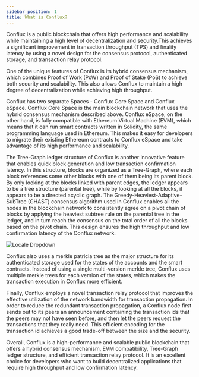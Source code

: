 ```yaml
---
sidebar_position: 1
title: What is Conflux?
---
```


Conflux is a public blockchain that offers high performance and scalability while maintaining a high level of decentralization and security.This achieves a significant improvement in transaction throughput (TPS) and finality latency by using a novel design for the consensus protocol, authenticated storage, and transaction relay protocol.

One of the unique features of Conflux is its hybrid consensus mechanism, which combines Proof of Work (PoW) and Proof of Stake (PoS) to achieve both security and scalability. This also allows Conflux to maintain a high degree of decentralization while achieving high throughput.

Conflux has two separate Spaces - Conflux Core Space and Conflux eSpace. Conflux Core Space is the main blockchain network that uses the hybrid consensus mechanism described above. Conflux eSpace, on the other hand, is fully compatible with Ethereum Virtual Machine (EVM), which means that it can run smart contracts written in Solidity, the same programming language used in Ethereum. This makes it easy for developers to migrate their existing Ethereum contracts to Conflux eSpace and take advantage of its high performance and scalability.

The Tree-Graph ledger structure of Conflux is another innovative feature that enables quick block generation and low transaction confirmation latency. In this structure, blocks are organized as a Tree-Graph, where each block references some other blocks with one of them being its parent block. By only looking at the blocks linked with parent edges, the ledger appears to be a tree structure (parental tree), while by looking at all the blocks, it appears to be a directed acyclic graph. The Greedy-Heaviest-Adaptive-SubTree (GHAST) consensus algorithm used in Conflux enables all the nodes in the blockchain network to consistently agree on a pivot chain of blocks by applying the heaviest subtree rule on the parental tree in the ledger, and in turn reach the consensus on the total order of all the blocks based on the pivot chain. This design ensures the high throughput and low confirmation latency of the Conflux network.

![Locale Dropdown](./img/tree_graph.jpg)

Conflux also uses a merkle patricia tree as the major structure for its authenticated storage used for the states of the accounts and the smart contracts. Instead of using a single multi-version merkle tree, Conflux uses multiple merkle trees for each version of the states, which makes the transaction execution in Conflux more efficient.

Finally, Conflux employs a novel transaction relay protocol that improves the effective utilization of the network bandwidth for transaction propagation. In order to reduce the redundant transaction propagation, a Conflux node first sends out to its peers an announcement containing the transaction ids that the peers may not have seen before, and then let the peers request the transactions that they really need. This efficient encoding for the transaction id achieves a good trade-off between the size and the security.

Overall, Conflux is a high-performance and scalable public blockchain that offers a hybrid consensus mechanism, EVM compatibility, Tree-Graph ledger structure, and efficient transaction relay protocol. It is an excellent choice for developers who want to build decentralized applications that require high throughput and low confirmation latency.
